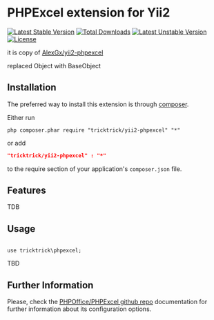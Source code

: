 PHPExcel extension for Yii2
=============

[![Latest Stable Version](https://poser.pugx.org/alexgx/yii2-phpexcel/v/stable.svg)](https://packagist.org/packages/alexgx/yii2-phpexcel) [![Total Downloads](https://poser.pugx.org/alexgx/yii2-phpexcel/downloads.svg)](https://packagist.org/packages/alexgx/yii2-phpexcel) [![Latest Unstable Version](https://poser.pugx.org/alexgx/yii2-phpexcel/v/unstable.svg)](https://packagist.org/packages/alexgx/yii2-phpexcel) [![License](https://poser.pugx.org/alexgx/yii2-phpexcel/license.svg)](https://packagist.org/packages/alexgx/yii2-phpexcel)

it is copy of [AlexGx/yii2-phpexcel](https://github.com/AlexGx/yii2-phpexcel)

replaced Object with BaseObject

Installation
------------
The preferred way to install this extension is through [composer](http://getcomposer.org/download/).

Either run

```
php composer.phar require "tricktrick/yii2-phpexcel" "*"
```
or add

```json
"tricktrick/yii2-phpexcel" : "*"
```

to the require section of your application's `composer.json` file.

Features
---------------
TDB


Usage
-----
```

use tricktrick\phpexcel;

```
TBD

Further Information
-------------------
Please, check the [PHPOffice/PHPExcel github repo](https://github.com/PHPOffice/PHPExcel) documentation for further information about its configuration options.
